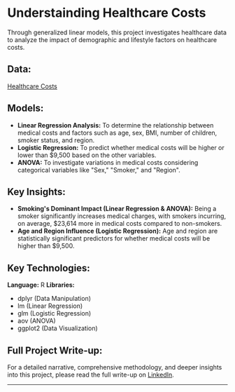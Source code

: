 # Understainding Healthcare Costs
Through generalized linear models, this project investigates healthcare data to analyze the impact of demographic and lifestyle factors on healthcare costs.

## Data:
[Healthcare Costs]([link](https://www.kaggle.com/datasets/mirichoi0218/insurance))

## Models:
- **Linear Regression Analysis:** To determine the relationship between medical costs and factors such as age, sex, BMI, number of children, smoker status, and region.
- **Logistic Regression:** To predict whether medical costs will be higher or lower than $9,500 based on the other variables.
- **ANOVA:** To investigate variations in medical costs considering categorical variables like "Sex," "Smoker," and "Region".

## Key Insights:
-	**Smoking's Dominant Impact (Linear Regression & ANOVA):** Being a smoker significantly increases medical charges, with smokers incurring, on average, $23,614 more in medical costs compared to non-smokers.
-	**Age and Region Influence (Logistic Regression):** Age and region are statistically significant predictors for whether medical costs will be higher than $9,500.

## Key Technologies:
**Language:** R
**Libraries:** 
- dplyr (Data Manipulation)
- lm (Linear Regression)
- glm (Logistic Regression)
- aov (ANOVA)
- ggplot2 (Data Visualization) 

## Full Project Write-up:
For a detailed narrative, comprehensive methodology, and deeper insights into this project, please read the full write-up on [LinkedIn](https://www.linkedin.com/in/gaelmotahernandez/details/projects/1731117659564/single-media-viewer/?profileId=ACoAAD0sr1oBRU-g7rHenPy0sFhxgU6vSvExSdU).

---
